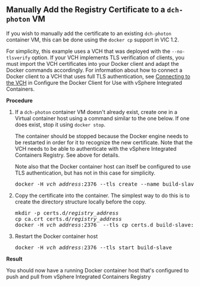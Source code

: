 ## Manually Add the Registry Certificate to a `dch-photon` VM ##

If you wish to manually add the certificate to an existing `dch-photon` container VM, this can be done using the `docker cp` support in VIC 1.2.


For simplicity, this example uses a VCH that was deployed with the `--no-tlsverify` option. If your VCH implements TLS verification of clients, you must import the VCH certificates into your Docker client and adapt the Docker commands accordingly. For information about how to connect a Docker client to a VCH that uses full TLS authentication, see [Connecting to the VCH](configure_docker_client.md#connectvch) in Configure the Docker Client for Use with vSphere Integrated Containers.

**Procedure**

1. If a `dch-photon` container VM doesn't already exist, create one in a Virtual container host using a command similar to the one below. If one does exist, stop it using `docker stop`. 

    The container should be stopped because the Docker engine needs to be restarted in order for it to recognize the new certificate. Note that the VCH needs to be able to authenticate with the vSphere Integrated Containers Registry. See above for details. 
    
    Note also that the Docker container host can itself be configured to use TLS authentication, but has not in this case for simplicity.

    <pre>docker -H <i>vch_address</i>:2376 --tls create --name build-slave -p 12375:2375 <i>registry_address</i>/default-project/dch-photon:1.13-cert</pre>
    
2. Copy the certificate into the container. The simplest way to do this is to create the directory structure locally before the copy.

    <pre>mkdir -p certs.d/<i>registry_address</i>
   cp ca.crt certs.d/<i>registry_address</i>
   docker -H <i>vch_address</i>:2376  --tls cp certs.d build-slave:/etc/docker</pre>
    
3. Restart the Docker container host

    <pre>docker -H <i>vch_address</i>:2376 --tls start build-slave</pre>
    
**Result**

You should now have a running Docker container host that's configured to push and pull from vSphere Integrated Containers Registry
    
